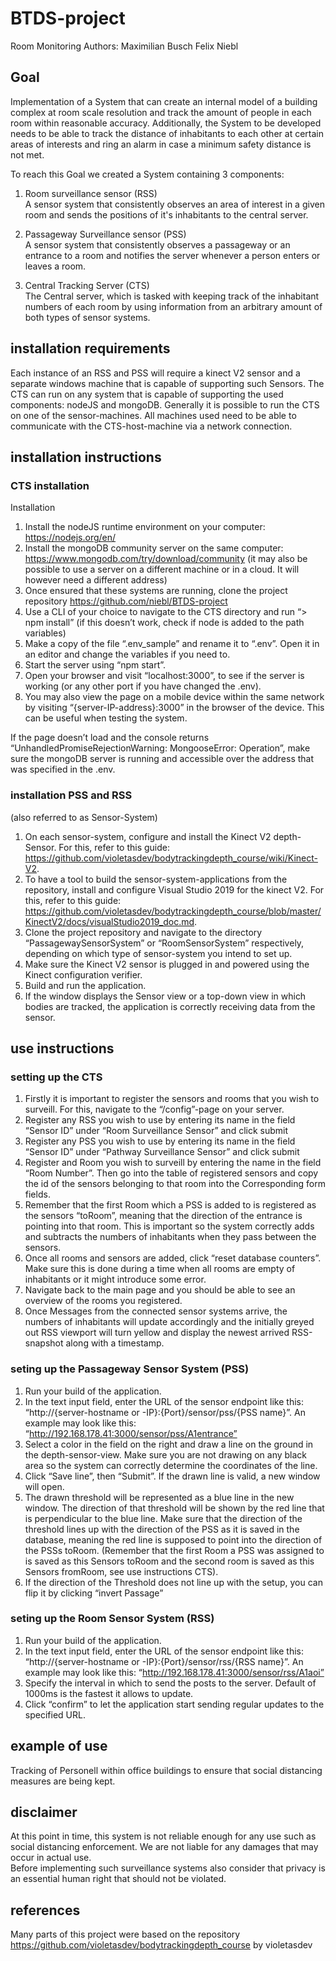 # BTDS-project
Room Monitoring
Authors:
Maximilian Busch
Felix Niebl

## Goal
Implementation of a System that can create an internal model of a building complex at room scale resolution and track the amount of people in each room within reasonable accuracy. Additionally, the System to be developed needs to be able to track the distance of inhabitants to each other at certain areas of interests and ring an alarm in case a minimum safety distance is not met.

To reach this Goal we created a System containing 3 components: 
1. Room surveillance sensor (RSS)  
A sensor system that consistently observes an area of interest in a given room and sends the positions of it's inhabitants to the central server.

3. Passageway Surveillance sensor (PSS)  
A sensor system that consistently observes a passageway or an entrance to a room and notifies the server whenever a person enters or leaves a room.

5. Central Tracking Server (CTS)  
The Central server, which is tasked with keeping track of the inhabitant numbers of each room by using information from an arbitrary amount of both types of sensor systems.

## installation requirements
Each instance of an RSS and PSS will require a kinect V2 sensor and a separate windows machine that is capable of supporting such Sensors.
The CTS can run on any system that is capable of supporting the used components: nodeJS and mongoDB. Generally it is possible to run the CTS on one of the sensor-machines.
All machines used need to be able to communicate with the CTS-host-machine via a network connection.

## installation instructions
### CTS installation
Installation
1. Install the nodeJS runtime environment on your computer: https://nodejs.org/en/
2. Install the mongoDB community server on the same computer: https://www.mongodb.com/try/download/community (it may also be possible to use a server on a different machine or in a cloud. It will however need a different address)
3. Once ensured that these systems are running, clone the project repository https://github.com/niebl/BTDS-project 
4. Use a CLI of your choice to navigate to the CTS directory and run “> npm install” (if this doesn’t work, check if node is added to the path variables)
5. Make a copy of the file “.env_sample” and rename it to “.env”. Open it in an editor and change the variables if you need to.
6. Start the server using “npm start”.
7. Open your browser and visit “localhost:3000”, to see if the server is working (or any other port if you have changed the .env).
8. You may also view the page on a mobile device within the same network by visiting “{server-IP-address}:3000” in the browser of the device. This can be useful when testing the system.

If the page doesn’t load and the console returns “UnhandledPromiseRejectionWarning: MongooseError: Operation”, make sure the mongoDB server is running and accessible over the address that was specified in the .env.

### installation PSS and RSS
(also referred to as Sensor-System)
1. On each sensor-system, configure and install the Kinect V2 depth-Sensor. For this, refer to this guide: https://github.com/violetasdev/bodytrackingdepth_course/wiki/Kinect-V2.
2. To have a tool to build the sensor-system-applications from the repository, install and configure Visual Studio 2019 for the kinect V2. For this, refer to this guide: https://github.com/violetasdev/bodytrackingdepth_course/blob/master/KinectV2/docs/visualStudio2019_doc.md.
3. Clone the project repository and navigate to the directory “PassagewaySensorSystem” or “RoomSensorSystem” respectively, depending on which type of sensor-system you intend to set up.
4. Make sure the Kinect V2 sensor is plugged in and powered using the Kinect configuration verifier.
5. Build and run the application.
6. If the window displays the Sensor view or a top-down view in which bodies are tracked, the application is correctly receiving data from the sensor.

## use instructions
### setting up the CTS
1. Firstly it is important to register the sensors and rooms that you wish to surveill. For this, navigate to the “/config”-page on your server.
2. Register any RSS you wish to use by entering its name in the field “Sensor ID” under “Room Surveillance Sensor” and click submit
3. Register any PSS you wish to use by entering its name in the field “Sensor ID” under “Pathway Surveillance Sensor” and click submit
4. Register and Room you wish to surveill by entering the name in the field “Room Number”. Then go into the table of registered sensors and copy the id of the sensors belonging to that room into the Corresponding form fields.
5. Remember that the first Room which a PSS is added to is registered as the sensors “toRoom”, meaning that the direction of the entrance is pointing into that room. This is important so the system correctly adds and subtracts the numbers of inhabitants when they pass between the sensors.
6. Once all rooms and sensors are added, click “reset database counters”. Make sure this is done during a time when all rooms are empty of inhabitants or it might introduce some error.
7. Navigate back to the main page and you should be able to see an overview of the rooms you registered.
8. Once Messages from the connected sensor systems arrive, the numbers of inhabitants will update accordingly and the initially greyed out RSS viewport will turn yellow and display the newest arrived RSS-snapshot along with a timestamp.

### seting up the Passageway Sensor System (PSS)
1. Run your build of the application.
2. In the text input field, enter the URL of the sensor endpoint like this: “http://{server-hostname or -IP}:{Port}/sensor/pss/{PSS name}”. An example may look like this: “http://192.168.178.41:3000/sensor/pss/A1entrance” 
3. Select a color in the field on the right and draw a line on the ground in the depth-sensor-view. Make sure you are not drawing on any black area so the system can correctly determine the coordinates of the line.
4. Click “Save line”, then “Submit”. If the drawn line is valid, a new window will open.
5. The drawn threshold will be represented as a blue line in the new window. The direction of that threshold will be shown by the red line that is perpendicular to the blue line. Make sure that the direction of the threshold lines up with the direction of the PSS as it is saved in the database, meaning the red line is supposed to point into the direction of the PSSs toRoom. (Remember that the first Room a PSS was assigned to is saved as this Sensors toRoom and the second room is saved as this Sensors fromRoom, see use instructions CTS).
6. If the direction of the Threshold does not line up with the setup, you can flip it by clicking “invert Passage”

### seting up the Room Sensor System (RSS)
1. Run your build of the application.
2. In the text input field, enter the URL of the sensor endpoint like this: “http://{server-hostname or -IP}:{Port}/sensor/rss/{RSS name}”. An example may look like this: “http://192.168.178.41:3000/sensor/rss/A1aoi” 
3. Specify the interval in which to send the posts to the server. Default of 1000ms is the fastest it allows to update.
4. Click “confirm” to let the application start sending regular updates to the specified URL.

## example of use
Tracking of Personell within office buildings to ensure that social distancing measures are being kept.

## disclaimer
At this point in time, this system is not reliable enough for any use such as social distancing enforcement. We are not liable for any damages that may occur in actual use.  
Before implementing such surveillance systems also consider that privacy is an essential human right that should not be violated.

## references
Many parts of this project were based on the repository https://github.com/violetasdev/bodytrackingdepth_course by violetasdev

